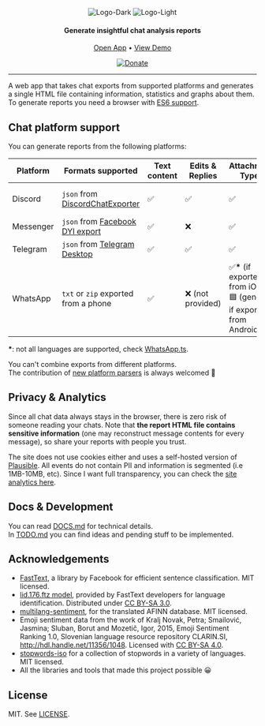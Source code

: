 <!--suppress HtmlDeprecatedAttribute -->
<div align="center">

![Logo-Dark](assets/images/logos/app_dark.svg#gh-dark-mode-only)
![Logo-Light](assets/images/logos/app_light.svg#gh-light-mode-only)

<h4>Generate insightful chat analysis reports</h4>

[Open App](https://chatanalytics.app) • [View Demo](https://chatanalytics.app/demo)

[![Donate](https://img.shields.io/badge/Donate-PayPal-green.svg)](https://www.paypal.com/donate/?hosted_button_id=NKHZJPKFJ34WJ)

</div>

---

A web app that takes chat exports from supported platforms and generates a single HTML file containing information, statistics and graphs about them.  
To generate reports you need a browser with [ES6 support](https://caniuse.com/es6).


## Chat platform support

You can generate reports from the following platforms:

| Platform  | Formats supported                                                                | Text content | Edits & Replies  | Attachment Types                                                                    | Reactions        | Profile picture        | Mentions    |
|-----------|----------------------------------------------------------------------------------|--------------|------------------|-------------------------------------------------------------------------------------|------------------|------------------------|-------------|
| Discord   | `json` from [DiscordChatExporter](https://github.com/Tyrrrz/DiscordChatExporter) | ✅            | ✅                | ✅                                                                                   | ✅                | ✅ (until link expires) | ✅ (as text) |
| Messenger | `json` from [Facebook DYI export](https://www.facebook.com/dyi)                  | ✅            | ❌                | ✅                                                                                   | ❌                | ❌                      | ✅ (as text) |
| Telegram  | `json` from [Telegram Desktop](https://desktop.telegram.org/)                    | ✅            | ✅                | ✅                                                                                   | ❌ (not provided) | ❌                      | ✅ (as text) |
| WhatsApp  | `txt` or `zip` exported from a phone                                             | ✅            | ❌ (not provided) | ✅<strong>*</strong> (if exported from iOS)<br>🟦 (generic if exported from Android) | ❌ (not provided) | ❌                      | ✅ (as text) |

<strong>*</strong>: not all languages are supported, check [WhatsApp.ts](pipeline/parse/parsers/WhatsApp.ts).

You can't combine exports from different platforms.  
The contribution of [new platform parsers](DOCS.md#writing-a-new-parser) is always welcomed 🙂

## Privacy & Analytics

Since all chat data always stays in the browser, there is zero risk of someone reading your chats. Note that **the report HTML file contains sensitive information** (one may reconstruct message contents for every message), so share your reports with people you trust.

The site does not use cookies either and uses a self-hosted version of [Plausible](https://plausible.io). All events do not contain PII and information is segmented (i.e 1MB-10MB, etc). Since I want full transparency, you can check the [site analytics here](https://p.chatanalytics.app/chatanalytics.app).

## Docs & Development

You can read [DOCS.md](DOCS.md) for technical details.  
In [TODO.md](TODO.md) you can find ideas and pending stuff to be implemented.

## Acknowledgements

* [FastText](https://fasttext.cc/), a library by Facebook for efficient sentence classification. MIT licensed.
* [lid.176.ftz model](https://fasttext.cc/docs/en/language-identification.html), provided by FastText developers for language identification. Distributed under [CC BY-SA 3.0](https://creativecommons.org/licenses/by-sa/3.0/).
* [multilang-sentiment](https://github.com/marcellobarile/multilang-sentiment), for the translated AFINN database. MIT licensed.
* Emoji sentiment data from the work of Kralj Novak, Petra; Smailović, Jasmina; Sluban, Borut and Mozetič, Igor, 2015, Emoji Sentiment Ranking 1.0, Slovenian language resource repository CLARIN.SI, http://hdl.handle.net/11356/1048. Licensed with [CC BY-SA 4.0](https://creativecommons.org/licenses/by-sa/4.0/).
* [stopwords-iso](https://github.com/stopwords-iso/stopwords-iso) for a collection of stopwords in a variety of languages. MIT licensed.
* All the libraries and tools that made this project possible 😀

## License

MIT. See [LICENSE](LICENSE).
